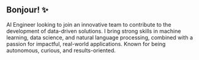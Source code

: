 ## Bonjour! ✨ 

AI Engineer looking to join an innovative team to contribute to the development of data-driven solutions. I bring strong skills in machine learning, data science, and natural language processing, combined with a passion for impactful, real-world applications. Known for being autonomous, curious, and results-oriented.


<!--
**RimAmarat/RimAmarat** is a ✨ _special_ ✨ repository because its `README.md` (this file) appears on your GitHub profile.

Here are some ideas to get you started:

- 🔭 I’m currently working on ...
- 🌱 I’m currently learning ...
- 👯 I’m looking to collaborate on ...
- 🤔 I’m looking for help with ...
- 💬 Ask me about ...
- 📫 How to reach me: ...
- 😄 Pronouns: ...
- ⚡ Fun fact: ...
-->
